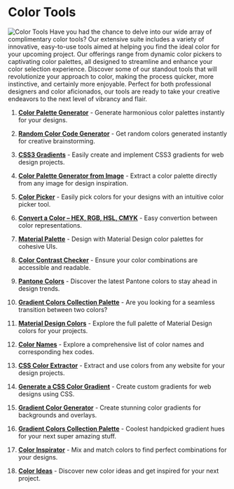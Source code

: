 # Color Tools
![Color Tools](https://cdn.hexcolor.co/img/s/html-hex-color-codes.jpg)
Have you had the chance to delve into our wide array of complimentary color tools? Our extensive suite includes a variety of innovative, easy-to-use tools aimed at helping you find the ideal color for your upcoming project. Our offerings range from dynamic color pickers to captivating color palettes, all designed to streamline and enhance your color selection experience. Discover some of our standout tools that will revolutionize your approach to color, making the process quicker, more instinctive, and certainly more enjoyable. Perfect for both professional designers and color aficionados, our tools are ready to take your creative endeavors to the next level of vibrancy and flair.

1. **[Color Palette Generator](https://hexcolor.co/palette-generator)** -
Generate harmonious color palettes instantly for your designs.

2. **[Random Color Code Generator](https://hexcolor.co/random-colors)** -
Get random colors generated instantly for creative brainstorming.

3. **[CSS3 Gradients](https://hexcolor.co/css3-gradients)** -
Easily create and implement CSS3 gradients for web design projects.

4. **[Color Palette Generator from Image](https://hexcolor.co/image-to-colors)** -
Extract a color palette directly from any image for design inspiration.

5. **[Color Picker](https://hexcolor.co/color-picker)** -
Easily pick colors for your designs with an intuitive color picker tool.

6. **[Convert a Color – HEX, RGB, HSL, CMYK](https://hexcolor.co/color-converter)** -
Easy convertion between color representations.

7. **[Material Palette](https://hexcolor.co/material-palette)** -
Design with Material Design color palettes for cohesive UIs.

8. **[Color Contrast Checker](https://hexcolor.co/color-contrast-checker)** -
Ensure your color combinations are accessible and readable.

9. **[Pantone Colors](https://hexcolor.co/pantone-colors)** -
Discover the latest Pantone colors to stay ahead in design trends.

10. **[Gradient Colors Collection Palette](url)** -
Are you looking for a seamless transition between two colors?

11. **[Material Design Colors](https://hexcolor.co/material-design-colors)** -
Explore the full palette of Material Design colors for your projects.

12. **[Color Names](https://hexcolor.co/color-names)** -
Explore a comprehensive list of color names and corresponding hex codes.

13. **[CSS Color Extractor](https://hexcolor.co/css-color-extractor)** -
Extract and use colors from any website for your design projects.

14. **[Generate a CSS Color Gradient](https://hexcolor.co/generate-color-gradient)** -
Create custom gradients for web designs using CSS.

15. **[Gradient Color Generator](https://hexcolor.co/gradient-generator)** -
Create stunning color gradients for backgrounds and overlays.

16. **[Gradient Colors Collection Palette](https://hexcolor.co/gradient-colors)** -
Coolest handpicked gradient hues for your next super amazing stuff.

17. **[Color Inspirator](https://hexcolor.co/color-inspirator)** -
Mix and match colors to find perfect combinations for your designs.

18. **[Color Ideas](https://hexcolor.co/color-inspiration)** -
Discover new color ideas and get inspired for your next project.

